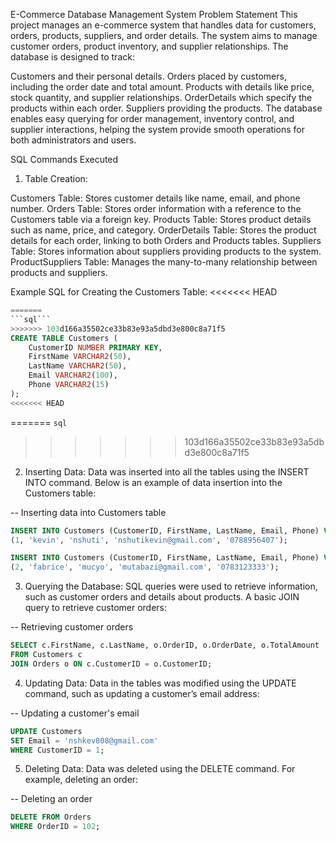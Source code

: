 E-Commerce Database Management System
Problem Statement
This project manages an e-commerce system that handles data for customers, orders, products, suppliers, and order details. The system aims to manage customer orders, product inventory, and supplier relationships. The database is designed to track:

Customers and their personal details.
Orders placed by customers, including the order date and total amount.
Products with details like price, stock quantity, and supplier relationships.
OrderDetails which specify the products within each order.
Suppliers providing the products.
The database enables easy querying for order management, inventory control, and supplier interactions, helping the system provide smooth operations for both administrators and users.

SQL Commands Executed
1. Table Creation:

Customers Table: Stores customer details like name, email, and phone number.
Orders Table: Stores order information with a reference to the Customers table via a foreign key.
Products Table: Stores product details such as name, price, and category.
OrderDetails Table: Stores the product details for each order, linking to both Orders and Products tables.
Suppliers Table: Stores information about suppliers providing products to the system.
ProductSuppliers Table: Manages the many-to-many relationship between products and suppliers.


Example SQL for Creating the Customers Table:
<<<<<<< HEAD
```sql
=======
```sql```
>>>>>>> 103d166a35502ce33b83e93a5dbd3e800c8a71f5
CREATE TABLE Customers (
    CustomerID NUMBER PRIMARY KEY,
    FirstName VARCHAR2(50),
    LastName VARCHAR2(50),
    Email VARCHAR2(100),
    Phone VARCHAR2(15)
);
<<<<<<< HEAD
```
=======
   ```sql```
>>>>>>> 103d166a35502ce33b83e93a5dbd3e800c8a71f5
2. Inserting Data:
Data was inserted into all the tables using the INSERT INTO command. Below is an example of data insertion into the Customers table:

-- Inserting data into Customers table
```sql
INSERT INTO Customers (CustomerID, FirstName, LastName, Email, Phone) VALUES 
(1, 'kevin', 'nshuti', 'nshutikevin@gmail.com', '0788956407');

INSERT INTO Customers (CustomerID, FirstName, LastName, Email, Phone) VALUES 
(2, 'fabrice', 'mucyo', 'mutabazi@gmail.com', '0783123333');

```

3. Querying the Database:
SQL queries were used to retrieve information, such as customer orders and details about products. A basic JOIN query to retrieve customer orders:

-- Retrieving customer orders

```sql
SELECT c.FirstName, c.LastName, o.OrderID, o.OrderDate, o.TotalAmount
FROM Customers c
JOIN Orders o ON c.CustomerID = o.CustomerID;
```

4. Updating Data:
Data in the tables was modified using the UPDATE command, such as updating a customer’s email address:

-- Updating a customer's email
```sql
UPDATE Customers
SET Email = 'nshkev808@gmail.com'
WHERE CustomerID = 1;
```

5. Deleting Data:
Data was deleted using the DELETE command. For example, deleting an order:

-- Deleting an order

```sql
DELETE FROM Orders
WHERE OrderID = 102;

```
